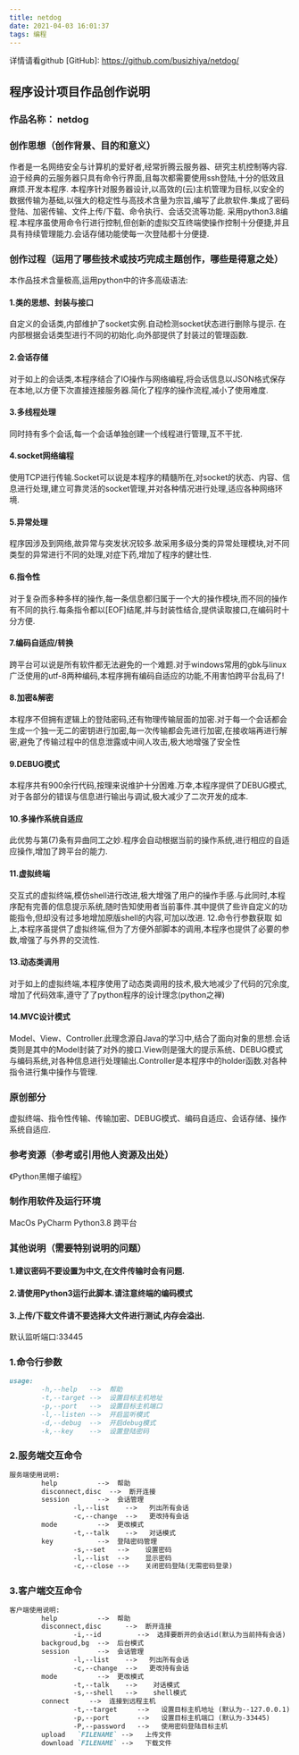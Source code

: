 ```yaml
---
title: netdog
date: 2021-04-03 16:01:37
tags: 编程
---
```

详情请看github
[GitHub]: https://github.com/busizhiya/netdog/

## 程序设计项目作品创作说明

### 作品名称： netdog

### 创作思想（创作背景、目的和意义）

作者是一名网络安全与计算机的爱好者,经常折腾云服务器、研究主机控制等内容.迫于经典的云服务器只具有命令行界面,且每次都需要使用ssh登陆,十分的低效且麻烦.开发本程序.
本程序针对服务器设计,以高效的(云)主机管理为目标,以安全的数据传输为基础,以强大的稳定性与高技术含量为宗旨,编写了此款软件.集成了密码登陆、加密传输、文件上传/下载、命令执行、会话交流等功能.
采用python3.8编程.本程序虽使用命令行进行控制,但创新的虚拟交互终端使操作控制十分便捷,并且具有持续管理能力.会话存储功能使每一次登陆都十分便捷.

### 创作过程（运用了哪些技术或技巧完成主题创作，哪些是得意之处）

本作品技术含量极高,运用python中的许多高级语法:

#### 1.类的思想、封装与接口

自定义的会话类,内部维护了socket实例.自动检测socket状态进行删除与提示.
在内部根据会话类型进行不同的初始化.向外部提供了封装过的管理函数.

#### 2.会话存储

对于如上的会话类,本程序结合了IO操作与网络编程,将会话信息以JSON格式保存在本地,以方便下次直接连接服务器.简化了程序的操作流程,减小了使用难度.

#### 3.多线程处理

同时持有多个会话,每一个会话单独创建一个线程进行管理,互不干扰.

#### 4.socket网络编程

使用TCP进行传输.Socket可以说是本程序的精髓所在,对socket的状态、内容、信息进行处理,建立可靠灵活的socket管理,并对各种情况进行处理,适应各种网络环境.

#### 5.异常处理

程序因涉及到网络,故异常与突发状况较多.故采用多级分类的异常处理模块,对不同类型的异常进行不同的处理,对症下药,增加了程序的健壮性.

#### 6.指令性

对于复杂而多种多样的操作,每一条信息都归属于一个大的操作模块,而不同的操作有不同的执行.每条指令都以[EOF]结尾,并与封装性结合,提供读取接口,在编码时十分方便.

#### 7.编码自适应/转换

跨平台可以说是所有软件都无法避免的一个难题.对于windows常用的gbk与linux广泛使用的utf-8两种编码,本程序拥有编码自适应的功能,不用害怕跨平台乱码了!

#### 8.加密&解密

本程序不但拥有逻辑上的登陆密码,还有物理传输层面的加密.对于每一个会话都会生成一个独一无二的密钥进行加密,每一次传输都会先进行加密,在接收端再进行解密,避免了传输过程中的信息泄露或中间人攻击,极大地增强了安全性

#### 9.DEBUG模式

本程序共有900余行代码,按理来说维护十分困难.万幸,本程序提供了DEBUG模式,对于各部分的错误与信息进行输出与调试,极大减少了二次开发的成本.

#### 10.多操作系统自适应

此优势与第(7)条有异曲同工之妙.程序会自动根据当前的操作系统,进行相应的自适应操作,增加了跨平台的能力.

#### 11.虚拟终端

交互式的虚拟终端,模仿shell进行改进,极大增强了用户的操作手感.与此同时,本程序配有完善的信息提示系统,随时告知使用者当前事件.其中提供了些许自定义的功能指令,但却没有过多地增加原版shell的内容,可加以改进.
12.命令行参数获取
如上,本程序虽提供了虚拟终端,但为了方便外部脚本的调用,本程序也提供了必要的参数,增强了与外界的交流性.

#### 13.动态类调用

对于如上的虚拟终端,本程序使用了动态类调用的技术,极大地减少了代码的冗余度,增加了代码效率,遵守了了python程序的设计理念(python之禅)

#### 14.MVC设计模式

Model、View、Controller.此理念源自Java的学习中,结合了面向对象的思想.会话类则是其中的Model封装了对外的接口.View则是强大的提示系统、DEBUG模式与编码系统,对各种信息进行处理输出.Controller是本程序中的holder函数.对各种指令进行集中操作与管理.

### 原创部分

虚拟终端、指令性传输、传输加密、DEBUG模式、编码自适应、会话存储、操作系统自适应.

### 参考资源（参考或引用他人资源及出处）

《Python黑帽子编程》

### 制作用软件及运行环境

MacOs PyCharm
Python3.8
跨平台

### 其他说明（需要特别说明的问题）

#### 1.建议密码不要设置为中文,在文件传输时会有问题.

#### 2.请使用Python3运行此脚本.请注意终端的编码模式

#### 3.上传/下载文件请不要选择大文件进行测试,内存会溢出.

默认监听端口:33445



### 1.命令行参数

```markdown
usage:
        -h,--help   -->  帮助
        -t,--target -->  设置目标主机地址
        -p,--port   -->  设置目标主机端口
        -l,--listen -->  开启监听模式
        -d,--debug  -->  开启debug模式
        -k,--key    -->  设置登陆密码
```

### 2.服务端交互命令

```markdown
服务端使用说明:
        help          -->  帮助
        disconnect,disc  -->  断开连接
        session       -->  会话管理
                -l,--list    -->   列出所有会话
                -c,--change  -->   更改持有会话
        mode          -->  更改模式
                -t,--talk    -->   对话模式
        key           -->  登陆密码管理
                -s,--set   -->    设置密码
                -l,--list  -->    显示密码
                -c,--close -->    关闭密码登陆(无需密码登录)
```

### 3.客户端交互命令

```markdown
客户端使用说明:
        help          -->  帮助
        disconnect,disc      -->  断开连接
                -i,--id         -->  选择要断开的会话id(默认为当前持有会话)
        backgroud,bg  -->  后台模式
        session       -->  会话管理
                -l,--list    -->   列出所有会话
                -c,--change  -->   更改持有会话
        mode          -->  更改模式
                -t,--talk    -->    对话模式
                -s,--shell   -->    shell模式
        connect     -->  连接到远程主机
                -t,--target     -->   设置目标主机地址 (默认为--127.0.0.1)
                -p,--port       -->   设置目标主机端口 (默认为-33445)
                -P,--password   -->   使用密码登陆目标主机
        upload   `FILENAME` -->   上传文件
        download `FILENAME` -->   下载文件
```



